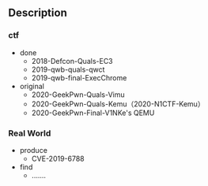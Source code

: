 ## Description

### ctf

- done
  - 2018-Defcon-Quals-EC3
  - 2019-qwb-quals-qwct
  - 2019-qwb-final-ExecChrome
- original
  - 2020-GeekPwn-Quals-Vimu
  - 2020-GeekPwn-Quals-Kemu（2020-N1CTF-Kemu）
  - 2020-GeekPwn-Final-V1NKe's QEMU

### Real World

- produce
  - CVE-2019-6788
- find
  - .......




